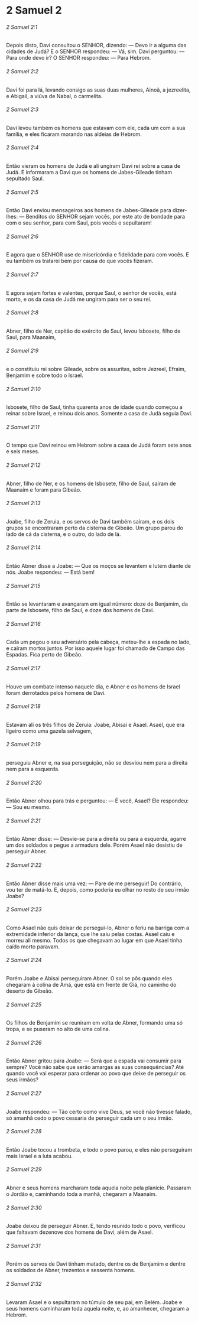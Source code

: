 # 2 Samuel 2

###### 2 Samuel 2:1

Depois disto, Davi consultou o SENHOR, dizendo: — Devo ir a alguma das cidades de Judá? E o SENHOR respondeu: — Vá, sim. Davi perguntou: — Para onde devo ir? O SENHOR respondeu: — Para Hebrom.

###### 2 Samuel 2:2

Davi foi para lá, levando consigo as suas duas mulheres, Ainoã, a jezreelita, e Abigail, a viúva de Nabal, o carmelita.

###### 2 Samuel 2:3

Davi levou também os homens que estavam com ele, cada um com a sua família, e eles ficaram morando nas aldeias de Hebrom.

###### 2 Samuel 2:4

Então vieram os homens de Judá e ali ungiram Davi rei sobre a casa de Judá. E informaram a Davi que os homens de Jabes-Gileade tinham sepultado Saul.

###### 2 Samuel 2:5

Então Davi enviou mensageiros aos homens de Jabes-Gileade para dizer-lhes: — Benditos do SENHOR sejam vocês, por este ato de bondade para com o seu senhor, para com Saul, pois vocês o sepultaram!

###### 2 Samuel 2:6

E agora que o SENHOR use de misericórdia e fidelidade para com vocês. E eu também os tratarei bem por causa do que vocês fizeram.

###### 2 Samuel 2:7

E agora sejam fortes e valentes, porque Saul, o senhor de vocês, está morto, e os da casa de Judá me ungiram para ser o seu rei.

###### 2 Samuel 2:8

Abner, filho de Ner, capitão do exército de Saul, levou Isbosete, filho de Saul, para Maanaim,

###### 2 Samuel 2:9

e o constituiu rei sobre Gileade, sobre os assuritas, sobre Jezreel, Efraim, Benjamim e sobre todo o Israel.

###### 2 Samuel 2:10

Isbosete, filho de Saul, tinha quarenta anos de idade quando começou a reinar sobre Israel, e reinou dois anos. Somente a casa de Judá seguia Davi.

###### 2 Samuel 2:11

O tempo que Davi reinou em Hebrom sobre a casa de Judá foram sete anos e seis meses.

###### 2 Samuel 2:12

Abner, filho de Ner, e os homens de Isbosete, filho de Saul, saíram de Maanaim e foram para Gibeão.

###### 2 Samuel 2:13

Joabe, filho de Zeruia, e os servos de Davi também saíram, e os dois grupos se encontraram perto da cisterna de Gibeão. Um grupo parou do lado de cá da cisterna, e o outro, do lado de lá.

###### 2 Samuel 2:14

Então Abner disse a Joabe: — Que os moços se levantem e lutem diante de nós. Joabe respondeu: — Está bem!

###### 2 Samuel 2:15

Então se levantaram e avançaram em igual número: doze de Benjamim, da parte de Isbosete, filho de Saul, e doze dos homens de Davi.

###### 2 Samuel 2:16

Cada um pegou o seu adversário pela cabeça, meteu-lhe a espada no lado, e caíram mortos juntos. Por isso aquele lugar foi chamado de Campo das Espadas. Fica perto de Gibeão.

###### 2 Samuel 2:17

Houve um combate intenso naquele dia, e Abner e os homens de Israel foram derrotados pelos homens de Davi.

###### 2 Samuel 2:18

Estavam ali os três filhos de Zeruia: Joabe, Abisai e Asael. Asael, que era ligeiro como uma gazela selvagem,

###### 2 Samuel 2:19

perseguiu Abner e, na sua perseguição, não se desviou nem para a direita nem para a esquerda.

###### 2 Samuel 2:20

Então Abner olhou para trás e perguntou: — É você, Asael? Ele respondeu: — Sou eu mesmo.

###### 2 Samuel 2:21

Então Abner disse: — Desvie-se para a direita ou para a esquerda, agarre um dos soldados e pegue a armadura dele. Porém Asael não desistiu de perseguir Abner.

###### 2 Samuel 2:22

Então Abner disse mais uma vez: — Pare de me perseguir! Do contrário, vou ter de matá-lo. E, depois, como poderia eu olhar no rosto de seu irmão Joabe?

###### 2 Samuel 2:23

Como Asael não quis deixar de persegui-lo, Abner o feriu na barriga com a extremidade inferior da lança, que lhe saiu pelas costas. Asael caiu e morreu ali mesmo. Todos os que chegavam ao lugar em que Asael tinha caído morto paravam.

###### 2 Samuel 2:24

Porém Joabe e Abisai perseguiram Abner. O sol se pôs quando eles chegaram à colina de Amá, que está em frente de Giá, no caminho do deserto de Gibeão.

###### 2 Samuel 2:25

Os filhos de Benjamim se reuniram em volta de Abner, formando uma só tropa, e se puseram no alto de uma colina.

###### 2 Samuel 2:26

Então Abner gritou para Joabe: — Será que a espada vai consumir para sempre? Você não sabe que serão amargas as suas consequências? Até quando você vai esperar para ordenar ao povo que deixe de perseguir os seus irmãos?

###### 2 Samuel 2:27

Joabe respondeu: — Tão certo como vive Deus, se você não tivesse falado, só amanhã cedo o povo cessaria de perseguir cada um o seu irmão.

###### 2 Samuel 2:28

Então Joabe tocou a trombeta, e todo o povo parou, e eles não perseguiram mais Israel e a luta acabou.

###### 2 Samuel 2:29

Abner e seus homens marcharam toda aquela noite pela planície. Passaram o Jordão e, caminhando toda a manhã, chegaram a Maanaim.

###### 2 Samuel 2:30

Joabe deixou de perseguir Abner. E, tendo reunido todo o povo, verificou que faltavam dezenove dos homens de Davi, além de Asael.

###### 2 Samuel 2:31

Porém os servos de Davi tinham matado, dentre os de Benjamim e dentre os soldados de Abner, trezentos e sessenta homens.

###### 2 Samuel 2:32

Levaram Asael e o sepultaram no túmulo de seu pai, em Belém. Joabe e seus homens caminharam toda aquela noite, e, ao amanhecer, chegaram a Hebrom.


